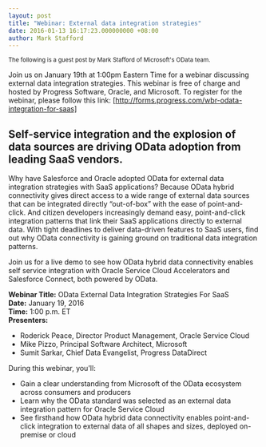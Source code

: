 ```yaml
---
layout: post
title: "Webinar: External data integration strategies"
date: 2016-01-13 16:17:23.000000000 +08:00
author: Mark Stafford
---
```

<small>The following is a guest post by Mark Stafford of Microsoft's OData team.</small>

Join us on January 19th at 1:00pm Eastern Time for a webinar discussing external data integration strategies. This webinar is free of charge and hosted by Progress Software, Oracle, and Microsoft. To register for the webinar, please follow this link: [http://forms.progress.com/wbr-odata-integration-for-saas]

## Self-service integration and the explosion of data sources are driving OData adoption from leading SaaS vendors.

Why have Salesforce and Oracle adopted OData for external data integration strategies with SaaS applications? Because OData hybrid connectivity gives direct access to a wide range of external data sources that can be integrated directly “out-of-box” with the ease of point-and-click. And citizen developers increasingly demand easy, point-and-click integration patterns that link their SaaS applications directly to external data. With tight deadlines to deliver data-driven features to SaaS users, find out why OData connectivity is gaining ground on traditional data integration patterns.

Join us for a live demo to see how OData hybrid data connectivity enables self service integration with Oracle Service Cloud Accelerators and Salesforce Connect, both powered by OData.

**Webinar Title:** OData External Data Integration Strategies For SaaS<br/>
**Date:** January 19, 2016<br/>
**Time:** 1:00 p.m. ET<br/>
**Presenters:**

- Roderick Peace, Director Product Management, Oracle Service Cloud
- Mike Pizzo, Principal Software Architect, Microsoft
- Sumit Sarkar, Chief Data Evangelist, Progress DataDirect

During this webinar, you'll:

- Gain a clear understanding from Microsoft of the OData ecosystem across consumers and producers
- Learn why the OData standard was selected as an external data integration pattern for Oracle Service Cloud
- See firsthand how OData hybrid data connectivity enables point-and-click integration to external data of all shapes and sizes, deployed on-premise or cloud
